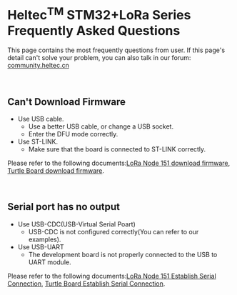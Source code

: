 # Heltec<sup>TM</sup> STM32+LoRa Series Frequently Asked Questions

This page contains the most frequently questions from user. If this page's detail can't solve your problem, you can also talk in our forum: [community.heltec.cn](http://community.heltec.cn/)

&nbsp;

## Can't Download Firmware

- Use USB cable.
  - Use a better USB cable, or change a USB socket.
  - Enter the DFU mode correctly.
- Use ST-LINK.
  - Make sure that the board is connected to ST-LINK correctly.

Please refer to the following documents:[LoRa Node 151 download firmware](https://heltec-automation-docs.readthedocs.io/en/latest/stm32/lora_node_151/download_firmware.html), [Turtle Board download firmware](https://heltec-automation-docs.readthedocs.io/en/latest/stm32/turtle_board/download_firmware.html).

&nbsp;

## Serial port has no output

- Use USB-CDC(USB-Virtual Serial Poart)
  - USB-CDC is not configured correctly(You can refer to our examples).
- Use USB-UART
  - The development board is not properly connected to the USB to UART module.

Please refer to the following documents:[LoRa Node 151 Establish Serial Connection](https://heltec-automation-docs.readthedocs.io/en/latest/stm32/lora_node_151/establish_serial_connection.html), [Turtle Board Establish Serial Connection](https://heltec-automation-docs.readthedocs.io/en/latest/stm32/turtle_board/establish_serial_connection.html).